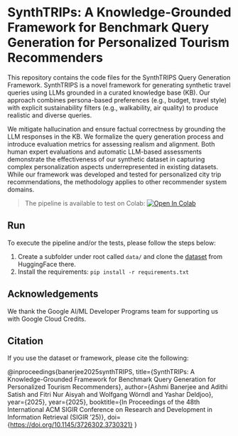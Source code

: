 # SynthTRIPs: A Knowledge-Grounded Framework for Benchmark Query Generation for Personalized Tourism Recommenders

This repository contains the code files for the SynthTRIPS Query Generation Framework. SynthTRIPS is a novel framework for generating synthetic travel queries using LLMs grounded in a curated knowledge base (KB). Our approach combines persona-based preferences (e.g., budget, travel style) with explicit sustainability filters (e.g., walkability, air quality) to produce realistic and diverse queries. 

We mitigate hallucination and ensure factual correctness by grounding the LLM responses in the KB. We formalize the query generation process and introduce evaluation metrics for assessing realism and alignment. Both human expert evaluations and automatic LLM-based assessments demonstrate the effectiveness of our synthetic dataset in capturing complex personalization aspects underrepresented in existing datasets. While our framework was developed and tested for personalized city trip recommendations, the methodology applies to other recommender system domains.

> The pipeline is available to test on Colab: 
> [![Open In Colab](https://colab.research.google.com/assets/colab-badge.svg)](https://colab.research.google.com/github/ashmibanerjee/synthTRIPS-code/blob/main/SynthTRIPS_Query_Gen_Pipeline.ipynb)

## Run 

To execute the pipeline and/or the tests, please follow the steps below: 

1. Create a subfolder under root called `data/` and clone the [dataset](https://huggingface.co/datasets/ashmib/synthTRIPS) from HuggingFace there. 
2. Install the requirements: `pip install -r requirements.txt` 


## Acknowledgements
We thank the Google AI/ML Developer Programs team for supporting us with Google Cloud Credits.


## Citation 

If you use the dataset or framework, please cite the following: 

@inproceedings{banerjee2025synthTRIPS,
    title={SynthTRIPs: A Knowledge-Grounded Framework for Benchmark Query Generation for Personalized Tourism Recommenders},
    author={Ashmi Banerjee and Adithi Satish and Fitri Nur Aisyah and
    Wolfgang Wörndl and Yashar Deldjoo},
    year={2025},
    year={2025},
    booktitle={In Proceedings of the 48th International ACM SIGIR Conference on Research and Development in Information Retrieval (SIGIR ’25)},
    doi={https://doi.org/10.1145/3726302.3730321}
}

